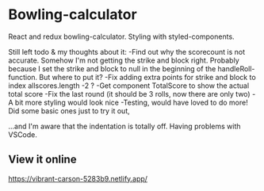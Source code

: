 # Bowling-calculator

React and redux bowling-calculator. Styling with styled-components.

Still left todo & my thoughts about it:
-Find out why the scorecount is not accurate. Somehow I'm not getting the strike and block right.
Probably because I set the strike and block to null in the beginning of the handleRoll-function. But where to put it?
-Fix adding extra points for strike and block to index allscores.length -2 ?
-Get component TotalScore to show the actual total score
-Fix the last round (it should be 3 rolls, now there are only two)
-A bit more styling would look nice
-Testing, would have loved to do more! Did some basic ones just to try it out,

...and I'm aware that the indentation is totally off. Having problems with VSCode.

## View it online

https://vibrant-carson-5283b9.netlify.app/
